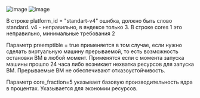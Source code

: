 ![image](https://github.com/user-attachments/assets/53ac3e22-87b4-4190-91e2-5f409aeabc7d)
![image](https://github.com/user-attachments/assets/14ee4634-25a4-4802-a345-ced98ec0a1cc)

В строке platform_id = "standart-v4" ошибка, должно быть слово standard. v4 - неправильно, в яндексе только 3.
В строке cores 1 это неправильно, минимальные требования 2

Параметр preemptible = true применяется в том случае, если нужно сделать виртуальную машину прерываемой, то есть возможность остановки ВМ в любой момент. Применятся если с момента запуска машины прошло 24 часа либо возникает нехватка ресурсов для запуска ВМ. Прерываемые ВМ не обеспечивают отказоустойчивость.

Параметр core_fraction=5 указывает базовую производительность ядра в процентах. Указывается для экономии ресурсов.


